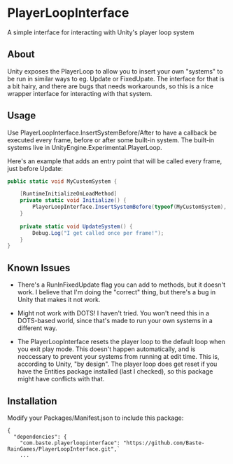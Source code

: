 # PlayerLoopInterface
A simple interface for interacting with Unity's player loop system

## About

Unity exposes the PlayerLoop to allow you to insert your own "systems" to be run in similar ways to eg. Update or FixedUpate.
The interface for that is a bit hairy, and there are bugs that needs workarounds, so this is a nice wrapper interface for interacting with that system.

## Usage

Use PlayerLoopInterface.InsertSystemBefore/After to have a callback be executed every frame, before or after some built-in system.
The built-in systems live in UnityEngine.Experimental.PlayerLoop.

Here's an example that adds an entry point that will be called every frame, just before Update:

```cs
public static void MyCustomSystem {

    [RuntimeInitializeOnLoadMethod]
    private static void Initialize() {
        PlayerLoopInterface.InsertSystemBefore(typeof(MyCustomSystem), UpdateSystem, typeof(UnityEngine.Experimental.PlayerLoop.Update);
    }
    
    private static void UpdateSystem() {
        Debug.Log("I get called once per frame!");
    }
}
```` 

## Known Issues

- There's a RunInFixedUpdate flag you can add to methods, but it doesn't work. I believe that I'm doing the "correct" thing, but there's a bug in Unity that makes it not work.

- Might not work with DOTS! I haven't tried. You won't need this in a DOTS-based world, since that's made to run your own systems in a different way.

- The PlayerLoopInterface resets the player loop to the default loop when you exit play mode. This doesn't happen automatically, and is neccessary to prevent your systems from running at edit time. This is, according to Unity, "by design". The player loop does get reset if you have the Entities package installed (last I checked), so this package might have conflicts with that.


## Installation

Modify your Packages/Manifest.json to include this package:

```
{
  "dependencies": {
    "com.baste.playerloopinterface": "https://github.com/Baste-RainGames/PlayerLoopInterface.git",`
    ...
```
